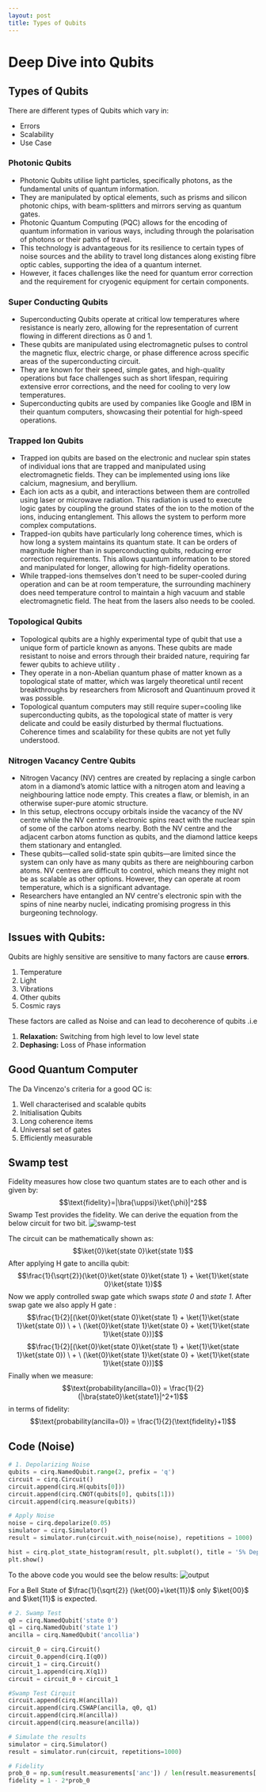 ```yaml
--- 
layout: post
title: Types of Qubits
---
```

# Deep Dive into Qubits
## Types of Qubits
There are different types of Qubits which vary in:
- Errors
- Scalability
- Use Case

### Photonic Qubits
- Photonic Qubits utilise light particles, specifically photons, as the fundamental units of quantum information. 
- They are manipulated by optical elements, such as prisms and silicon photonic chips, with beam-splitters and mirrors serving as quantum gates. 
- Photonic Quantum Computing (PQC) allows for the encoding of quantum information in various ways, including through the polarisation of photons or their paths of travel. 
- This technology is advantageous for its resilience to certain types of noise sources and the ability to travel long distances along existing fibre optic cables, supporting the idea of a quantum internet. 
- However, it faces challenges like the need for quantum error correction and the requirement for cryogenic equipment for certain components.

### Super Conducting Qubits
- Superconducting Qubits operate at critical low temperatures where resistance is nearly zero, allowing for the representation of current flowing in different directions as 0 and 1. 
- These qubits are manipulated using electromagnetic pulses to control the magnetic flux, electric charge, or phase difference across specific areas of the superconducting circuit.
- They are known for their speed, simple gates, and high-quality operations but face challenges such as short lifespan, requiring extensive error corrections, and the need for cooling to very low temperatures. 
- Superconducting qubits are used by companies like Google and IBM in their quantum computers, showcasing their potential for high-speed operations.

### Trapped Ion Qubits
   - Trapped ion qubits are based on the electronic and nuclear spin states of individual ions that are trapped and manipulated using electromagnetic fields. They can be implemented using ions like calcium, magnesium, and beryllium.
   - Each ion acts as a qubit, and interactions between them are controlled using laser or microwave radiation. This radiation is used to execute logic gates by coupling the ground states of the ion to the motion of the ions, inducing entanglement. This allows the system to perform more complex computations.
   - Trapped-ion qubits have particularly long coherence times, which is how long a system maintains its quantum state. It can be orders of magnitude higher than in superconducting qubits, reducing error correction requirements. This allows quantum information to be stored and manipulated for longer, allowing for high-fidelity operations.
   - While trapped-ions themselves don't need to be super-cooled during operation and can be at room temperature, the surrounding machinery does need temperature control to maintain a high vacuum and stable electromagnetic field. The heat from the lasers also needs to be cooled.

### Topological Qubits
   - Topological qubits are a highly experimental type of qubit that use a unique form of particle known as anyons. These qubits are made resistant to noise and errors through their braided nature, requiring far fewer qubits to achieve utility .
   - They operate in a non-Abelian quantum phase of matter known as a topological state of matter, which was largely theoretical until recent breakthroughs by researchers from Microsoft and Quantinuum proved it was possible.
   - Topological quantum computers may still require super=cooling like superconducting qubits, as the topological state of matter is very delicate and could be easily disturbed by thermal fluctuations. Coherence times and scalability for these qubits are not yet fully understood.
   
### Nitrogen Vacancy Centre Qubits
   - Nitrogen Vacancy (NV) centres are created by replacing a single carbon atom in a diamond’s atomic lattice with a nitrogen atom and leaving a neighbouring lattice node empty. This creates a flaw, or blemish, in an otherwise super-pure atomic structure.
   - In this setup, electrons occupy orbitals inside the vacancy of the NV centre while the NV centre's electronic spins react with the nuclear spin of some of the carbon atoms nearby. Both the NV centre and the adjacent carbon atoms function as qubits, and the diamond lattice keeps them stationary and entangled.
   - These qubits—called solid-state spin qubits—are limited since the system can only have as many qubits as there are neighbouring carbon atoms. NV centres are difficult to control, which means they might not be as scalable as other options. However, they can operate at room temperature, which is a significant advantage.
   - Researchers have entangled an NV centre's electronic spin with the spins of nine nearby nuclei, indicating promising progress in this burgeoning technology.

## Issues with Qubits:
Qubits are highly sensitive are sensitive to many factors are cause **errors**.
1. Temperature
2. Light
3. Vibrations
4. Other qubits
5. Cosmic rays

These factors are called as Noise and can lead to decoherence of qubits .i.e
1. **Relaxation:** Switching from high level to low level state
2. **Dephasing:** Loss of Phase information

## Good Quantum Computer
The Da Vincenzo's criteria for a good QC is:
1. Well characterised and scalable qubits
2. Initialisation Qubits
3. Long coherence items
4. Universal set of gates
5. Efficiently measurable 

## Swamp test
Fidelity measures how close two quantum states are to each other and is given by: $$\text{fidelity}=|\bra{\uppsi}\ket{\phi}|^2$$
Swamp Test provides the fidelity. We can derive the equation from the below circuit for two bit.
![swamp-test](../assets/images/swamp_test.png)

The circuit can be mathematically shown as:
$$\ket{0}\ket{state 0}\ket{state 1}$$
After applying H gate to ancilla qubit:
$$\frac{1}{\sqrt{2}}(\ket{0}\ket{state 0}\ket{state 1} + \ket{1}\ket{state 0}\ket{state 1})$$
Now we apply controlled swap gate which swaps *state 0* and *state 1*. After swap gate we also apply H gate : $$\frac{1}{2}[(\ket{0}\ket{state 0}\ket{state 1} + \ket{1}\ket{state 1}\ket{state 0}) \ + \   (\ket{0}\ket{state 1}\ket{state 0} + \ket{1}\ket{state 1}\ket{state 0})]$$
$$\frac{1}{2}[(\ket{0}\ket{state 0}\ket{state 1} + \ket{1}\ket{state 1}\ket{state 0}) \ + \   (\ket{0}\ket{state 1}\ket{state 0} + \ket{1}\ket{state 1}\ket{state 0})]$$
Finally when we measure: $$\text{probability(ancilla=0)} = \frac{1}{2}(|\bra{state0}\ket{state1}|^2+1)$$
in terms of fidelity: $$\text{probability(ancilla=0)} = \frac{1}{2}(\text{fidelity}+1)$$
## Code (Noise)
```python
# 1. Depolarizing Noise
qubits = cirq.NamedQubit.range(2, prefix = 'q')
circuit = cirq.Circuit()
circuit.append(cirq.H(qubits[0]))
circuit.append(cirq.CNOT(qubits[0], qubits[1]))
circuit.append(cirq.measure(qubits))

# Apply Noise
noise = cirq.depolarize(0.05)
simulator = cirq.Simulator()
result = simulator.run(circuit.with_noise(noise), repetitions = 1000)

hist = cirq.plot_state_histogram(result, plt.subplot(), title = '5% Depolarization', xlabel = 'States', ylabel = 'Occurrences', tick_label=binary_labels(2))
plt.show()
```

To the above code you would see the below results:
![output](../assets/images/five_percent_depolarization_output.png)

For a Bell State of $\frac{1}{\sqrt{2}} (\ket{00}+\ket{11})$ only $\ket{00}$ and $\ket{11}$ is expected. 
```python
# 2. Swamp Test
q0 = cirq.NamedQubit('state 0')
q1 = cirq.NamedQubit('state 1')
ancilla = cirq.NamedQubit('ancollia')

circuit_0 = cirq.Circuit()
circuit_0.append(cirq.I(q0))
circuit_1 = cirq.Circuit()
circuit_1.append(cirq.X(q1))
circuit = circuit_0 + circuit_1

#Swamp Test Cirquit
circuit.append(cirq.H(ancilla))
circuit.append(cirq.CSWAP(ancilla, q0, q1)
circuit.append(cirq.H(ancilla))
circuit.append(cirq.measure(ancilla))

# Simulate the results
simulator = cirq.Simulator()
result = simulator.run(circuit, repetitions=1000)

# Fidelity
prob_0 = np.sum(result.measurements['anc']) / len(result.measurements['anc'])
fidelity = 1 - 2*prob_0
```